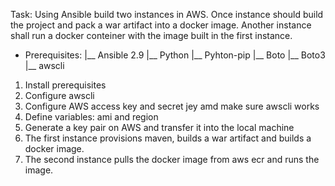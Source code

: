 
Task: Using Ansible build two instances in AWS. Once instance should build the project and pack a war artifact into a docker image.
Another instance shall run a docker conteiner with the image built in the first instance.

- Prerequisites:
 |__ Ansible 2.9
 |__ Python
 |__ Pyhton-pip
 |__ Boto
 |__ Boto3
 |__ awscli
 
 
1. Install prerequisites
2. Configure awscli
3. Configure AWS access key and secret jey amd make sure awscli works
4. Define variables: ami and region
5. Generate a key pair on AWS and transfer it into the local machine
6. The first instance provisions maven, builds a war artifact and builds a docker image.
7. The second instance pulls the docker image from aws ecr and runs the image.

 

 
 
 